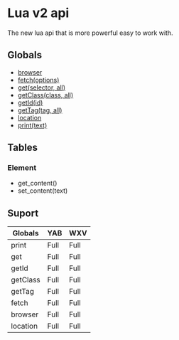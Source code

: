 # Lua v2 api
The new lua api that is more powerful easy to work with.

## Globals
- [browser](globals/browser.md)
- [fetch(options)](globals/fetch.md)
- [get(selector, all)](globals/get.md)
- [getClass(class, all)](globals/getclass.md)
- [getId(id)](globals/getid.md)
- [getTag(tag, all)](globals/gettag.md)
- [location](globals/location.md)
- [print(text)](globals/print.md)

## Tables
### Element
- get_content()
- set_content(text)

## Suport

| Globals  | YAB  | WXV  |
| -------- | ---- | ---- |
| print    | Full | Full |
| get      | Full | Full |
| getId    | Full | Full |
| getClass | Full | Full |
| getTag   | Full | Full |
| fetch    | Full | Full |
| browser  | Full | Full |
| location | Full | Full |